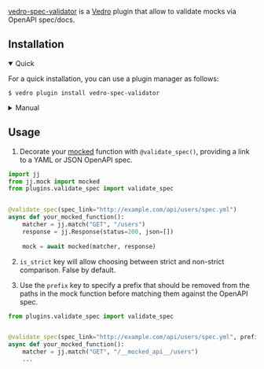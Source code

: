 [vedro-spec-validator](https://pypi.org/project/vedro-spec-validator/) is a [Vedro](https://vedro.io) plugin that allow to validate mocks via OpenAPI spec/docs.

## Installation

<details open>
<summary>Quick</summary>
<p>

For a quick installation, you can use a plugin manager as follows:

```shell
$ vedro plugin install vedro-spec-validator
```

</p>
</details>

<details>
<summary>Manual</summary>
<p>

To install manually, follow these steps:

1. Install the package using pip:

```shell
$ pip3 install vedro-spec-validator
```

2. Next, activate the plugin in your `vedro.cfg.py` configuration file:

```python
# ./vedro.cfg.py
import vedro
import vedro_spec_validator

class Config(vedro.Config):

    class Plugins(vedro.Config.Plugins):

        class VedroSpecValidator(vedro_spec_validator.VedroSpecValidator):
            enabled = True
```

</p>
</details>

## Usage

1. Decorate your [mocked](https://pypi.org/project/jj/) function with `@validate_spec()`, providing a link to a YAML or JSON OpenAPI spec.
```python
import jj
from jj.mock import mocked
from plugins.validate_spec import validate_spec


@validate_spec(spec_link="http://example.com/api/users/spec.yml")
async def your_mocked_function():
    matcher = jj.match("GET", "/users")
    response = jj.Response(status=200, json=[])
    
    mock = await mocked(matcher, response)
```

2. `is_strict` key will allow choosing between strict and non-strict comparison. False by default.


3. Use the `prefix` key to specify a prefix that should be removed from the paths in the mock function before matching them against the OpenAPI spec.
```python
from plugins.validate_spec import validate_spec


@validate_spec(spec_link="http://example.com/api/users/spec.yml", prefix='/__mocked_api__')  # Goes to validate `/users` instead of `/__mocked_api__/users`
async def your_mocked_function():
    matcher = jj.match("GET", "/__mocked_api__/users")
    ...
```